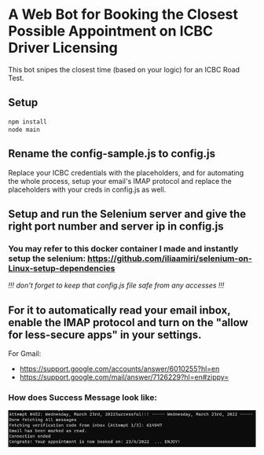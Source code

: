 # A Web Bot for Booking the Closest Possible Appointment on ICBC Driver Licensing
This bot snipes the closest time (based on your logic) for an ICBC Road Test.

## Setup
```
npm install
node main
```

## Rename the config-sample.js to config.js 
Replace your ICBC credentials with the placeholders, and for automating the whole process, setup your email's IMAP protocol and replace the placeholders with your creds in config.js as well.

## Setup and run the Selenium server and give the right port number and server ip in config.js

### You may refer to this docker container I made and instantly setup the selenium: https://github.com/iliaamiri/selenium-on-Linux-setup-dependencies

*!!! don't forget to keep that config.js file safe from any accesses !!!*

## For it to automatically read your email inbox, enable the IMAP protocol and turn on the "allow for less-secure apps" in your settings.
For Gmail:
* https://support.google.com/accounts/answer/6010255?hl=en
* https://support.google.com/mail/answer/7126229?hl=en#zippy=

### How does Success Message look like:
![success message](/git_img/success-message.png)
